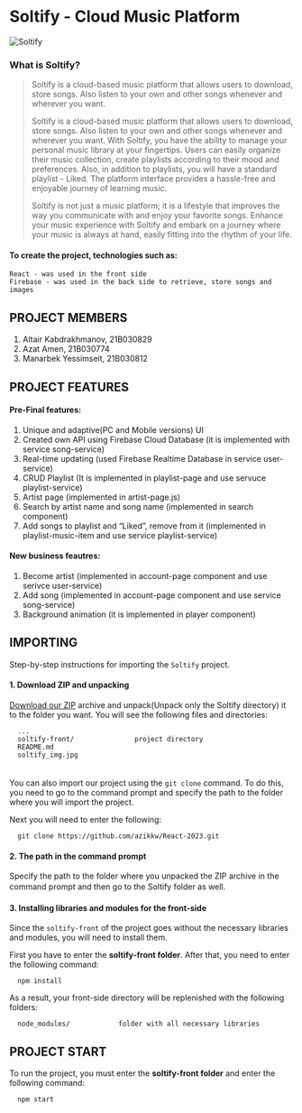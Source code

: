 Soltify - Cloud Music Platform
========

![Soltify](https://github.com/azikkw/React-2023/blob/main/Soltify/soltify_img.jpg)

### What is Soltify?
> Soltify is a cloud-based music platform that allows users to download, store songs. Also listen to your own and other songs whenever and wherever you want.
>
> Soltify is a cloud-based music platform that allows users to download, store songs. Also listen to your own and other songs whenever and wherever you want.
> With Soltify, you have the ability to manage your personal music library at your fingertips. Users can easily organize their music collection, create playlists according to their mood and preferences. Also, in addition to playlists, you will have a standard playlist - Liked. The platform interface provides a hassle-free and enjoyable journey of learning music.
>
> Soltify is not just a music platform; it is a lifestyle that improves the way you communicate with and enjoy your favorite songs. Enhance your music experience with Soltify and embark on a journey where your music is always at hand, easily fitting into the rhythm of your life.

#### To create the project, technologies such as:

    React - was used in the front side 
    Firebase - was used in the back side to retrieve, store songs and images
      
      
PROJECT MEMBERS
-------------
1. Altair Kabdrakhmanov, 21B030829
2. Azat Amen, 21B030774
3. Manarbek Yessimseit, 21B030812
      
      
PROJECT FEATURES
-------------
#### Pre-Final features:
1. Unique and adaptive(PC and Mobile versions) UI 
2. Created own API using Firebase Cloud Database (it is implemented with service song-service)
3. Real-time updating (used Firebase Realtime Database in service user-service)
4. CRUD Playlist (It is implemented in playlist-page and use servuce playlist-service)
5. Artist page (implemented in artist-page.js)
6. Search by artist name and song name (implemented in search component)
7. Add songs to playlist and “Liked”,  remove from it (implemented in playlist-music-item and use service playlist-service)

#### New business feautres:
1. Become artist (implemented in account-page component and use serivce user-service)
2. Add song (implemented in account-page component and use service song-service)
3. Background animation (it is implemented in player component)
      
      
IMPORTING
---------
Step-by-step instructions for importing the `Soltify` project.

#### 1. Download ZIP and unpacking
[Download our ZIP](https://github.com/azikkw/BeJomart-GoogleSolutionChallange2023/archive/refs/heads/main.zip) archive and unpack(Unpack only the Soltify directory) it to the folder you want. You will see the following files and directories:
           
      ...
      soltify-front/               project directory
      README.md                
      soltify_img.jpg
ㅤ  
You can also import our project using the `git clone` command. To do this, you need to go to the command prompt and specify the path to the folder where you will import the project.  

Next you will need to enter the following:
      
      git clone https://github.com/azikkw/React-2023.git

#### 2. The path in the command prompt
Specify the path to the folder where you unpacked the ZIP archive in the command prompt and then go to the Soltify folder as well.
 ㅤ
#### 3. Installing libraries and modules for the front-side
Since the `soltify-front` of the project goes without the necessary libraries and modules, you will need to install them.

First you have to enter the **soltify-front folder**. After that, you need to enter the following command:

      npm install
      
As a result, your front-side directory will be replenished with the following folders:
 
      node_modules/            folder with all necessary libraries
      
      
PROJECT START
-------------
To run the project, you must enter the **soltify-front folder** and enter the following command:

      npm start
